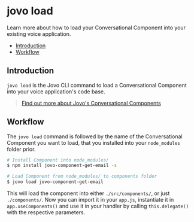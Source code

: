# jovo load

Learn more about how to load your Conversational Component into your existing voice application.

* [Introduction](#introduction)
* [Workflow](#workflow)

## Introduction

`jovo load` is the Jovo CLI command to load a Conversational Component into your voice application's code base.

> [Find out more about Jovo's Conversational Components](https://www.jovo.tech/docs/components)

## Workflow

The `jovo load` command is followed by the name of the Conversational Component you want to load, that you installed into your `node_modules` folder prior.

```sh
# Install Component into node_modules/
$ npm install jovo-component-get-email -s

# Load Component from node_modules/ to components folder
$ jovo load jovo-component-get-email
```

This will load the component into either `./src/components/`, or just `./components/`. Now you can import it in your `app.js`, instantiate it in `app.useComponents()` and use it in your handler by calling `this.delegate()` with the respective parameters.

<!--[metadata]: {"description": "Learn more about how to load your Conversational Component into your voice application.",
                "route": "cli/load"}-->
